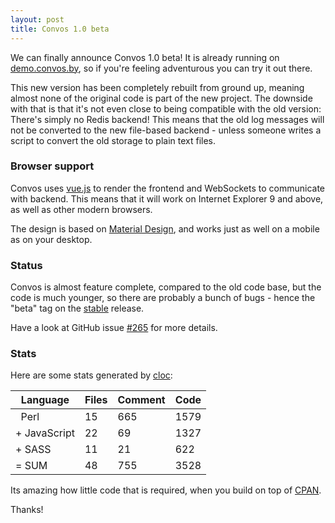 ```yaml
---
layout: post
title: Convos 1.0 beta
---
```


We can finally announce Convos 1.0 beta! It is already running on
[demo.convos.by](/#demo), so if you're feeling adventurous you
can try it out there.

This new version has been completely rebuilt from ground up, meaning almost
none of the original code is part of the new project. The downside with that
is that it's not even close to being compatible with the old version: There's
simply no Redis backend! This means that the old log messages will not be
converted to the new file-based backend - unless someone writes a script to
convert the old storage to plain text files.

### Browser support

Convos uses [vue.js](https://vuejs.org/) to render the frontend and WebSockets
to communicate with backend. This means that it will work on Internet Explorer
9 and above, as well as other modern browsers.

The design is based on [Material Design](http://materializecss.com/), and
works just as well on a mobile as on your desktop.

### Status

Convos is almost feature complete, compared to the old code base, but the code
is much younger, so there are probably a bunch of bugs - hence the "beta" tag
on the [stable](https://github.com/Nordaaker/convos/tree/stable) release.

Have a look at GitHub issue [#265](https://github.com/Nordaaker/convos/issues/265)
for more details.

### Stats

Here are some stats generated by [cloc](https://github.com/AlDanial/cloc):

| Language     | Files | Comment | Code |
| ------------ | ----- | ------- | -----|
| &nbsp; Perl  |    15 |     665 | 1579 |
| + JavaScript |    22 |      69 | 1327 |
| + SASS       |    11 |      21 |  622 |
| = SUM        |    48 |     755 | 3528 |

Its amazing how little code that is required, when you build on top of
[CPAN](http://metacpan.org).

Thanks!
